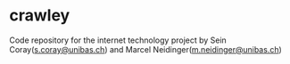 # crawley
Code repository for the internet technology project by Sein Coray(s.coray@unibas.ch) and Marcel Neidinger(m.neidinger@unibas.ch)
